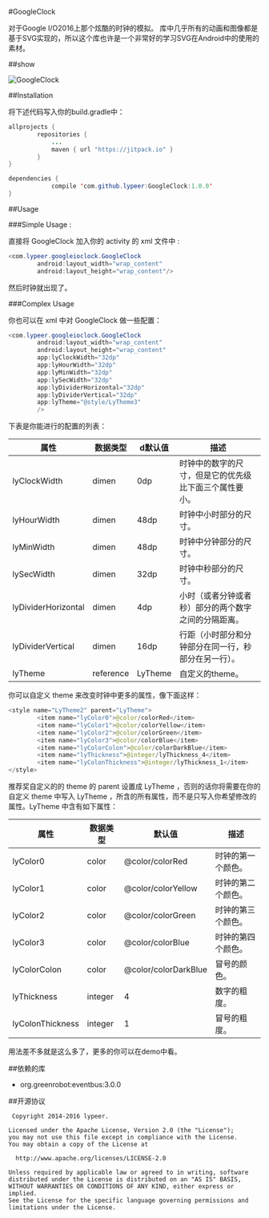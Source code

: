 #GoogleClock

对于Google I/O2016上那个炫酷的时钟的模拟。
库中几乎所有的动画和图像都是基于SVG实现的，所以这个库也许是一个非常好的学习SVG在Android中的使用的素材。

##show

![GoogleClock](http://ac-cnyv47la.clouddn.com/ac980baf7fcca42e.gif)

##Installation

将下述代码写入你的build.gradle中：
```java
allprojects {
		repositories {
			...
			maven { url "https://jitpack.io" }
		}
}
```
```java
dependencies {
	        compile 'com.github.lypeer:GoogleClock:1.0.0'
}
```

##Usage

###Simple Usage :

直接将 GoogleClock 加入你的 activity 的 xml 文件中 :

```java
<com.lypeer.googleioclock.GoogleClock
        android:layout_width="wrap_content"
        android:layout_height="wrap_content"/>
```

然后时钟就出现了。

###Complex Usage

你也可以在 xml 中对 GoogleClock 做一些配置：

```java
<com.lypeer.googleioclock.GoogleClock
        android:layout_width="wrap_content"
        android:layout_height="wrap_content"
        app:lyClockWidth="32dp"
        app:lyHourWidth="32dp"
        app:lyMinWidth="32dp"
        app:lySecWidth="32dp"
        app:lyDividerHorizontal="32dp"
        app:lyDividerVertical="32dp"
        app:lyTheme="@style/LyTheme3"
        />
```
下表是你能进行的配置的列表：

|属性|数据类型|d默认值| 描述|
|---| ---| ---|---|
|lyClockWidth|dimen|0dp|时钟中的数字的尺寸，但是它的优先级比下面三个属性要小。|
|lyHourWidth|dimen|48dp|时钟中小时部分的尺寸。|
|lyMinWidth|dimen|48dp|时钟中分钟部分的尺寸。|
|lySecWidth|dimen|32dp|时钟中秒部分的尺寸。|
|lyDividerHorizontal|dimen|4dp|小时（或者分钟或者秒）部分的两个数字之间的分隔距离。|
|lyDividerVertical|dimen|16dp|行距（小时部分和分钟部分在同一行，秒部分在另一行）。|
|lyTheme|reference|LyTheme|自定义的theme。|

你可以自定义 theme 来改变时钟中更多的属性，像下面这样：

```java
<style name="LyTheme2" parent="LyTheme">
        <item name="lyColor0">@color/colorRed</item>
        <item name="lyColor1">@color/colorYellow</item>
        <item name="lyColor2">@color/colorGreen</item>
        <item name="lyColor3">@color/colorBlue</item>
        <item name="lyColorColon">@color/colorDarkBlue</item>
        <item name="lyThickness">@integer/lyThickness_4</item>
        <item name="lyColonThickness">@integer/lyThickness_1</item>
</style>
```
推荐奖自定义的的 theme 的 parent 设置成 LyTheme ，否则的话你将需要在你的自定义 theme 中写入 LyTheme ，所含的所有属性，而不是只写入你希望修改的属性。LyTheme 中含有如下属性：

|属性|数据类型|默认值|描述|
|---|---|---|---|
|lyColor0|color|@color/colorRed|时钟的第一个颜色。|
|lyColor1|color|@color/colorYellow|时钟的第二个颜色。|
|lyColor2|color|@color/colorGreen|时钟的第三个颜色。|
|lyColor3|color|@color/colorBlue|时钟的第四个颜色。|
|lyColorColon|color|@color/colorDarkBlue|冒号的颜色。|
|lyThickness|integer|4|数字的粗度。|
|lyColonThickness|integer|1|冒号的粗度。|

用法差不多就是这么多了，更多的你可以在demo中看。

##依赖的库

 - org.greenrobot:eventbus:3.0.0 

##开源协议
 ```
  Copyright 2014-2016 lypeer.

Licensed under the Apache License, Version 2.0 (the "License");
you may not use this file except in compliance with the License.
You may obtain a copy of the License at

   http://www.apache.org/licenses/LICENSE-2.0

Unless required by applicable law or agreed to in writing, software
distributed under the License is distributed on an "AS IS" BASIS,
WITHOUT WARRANTIES OR CONDITIONS OF ANY KIND, either express or implied.
See the License for the specific language governing permissions and
limitations under the License.
```



